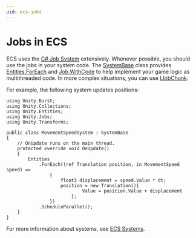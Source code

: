 ```yaml
---
uid: ecs-jobs
---
```

# Jobs in ECS

ECS uses the [C# Job System] extensively. Whenever possible, you should use the jobs in your system code. The [SystemBase] class provides [Entities.ForEach] and [Job.WithCode] to help implement your game logic as multithreaded code. In more complex situations, you can use [IJobChunk].

For example, the following system updates positions:

    using Unity.Burst;
    using Unity.Collections;
    using Unity.Entities;
    using Unity.Jobs;
    using Unity.Transforms;
    
    public class MovementSpeedSystem : SystemBase
    {
        // OnUpdate runs on the main thread.
        protected override void OnUpdate()
        {
            Entities
                .ForEach((ref Translation position, in MovementSpeed speed) =>
                    {
                        float3 displacement = speed.Value * dt;
                        position = new Translation(){
                                Value = position.Value + displacement
                            };
                    })
                .ScheduleParallel();
        }
    }


For more information about systems, see [ECS Systems](ecs_systems.md).

[C# Job System]: https://docs.unity3d.com/Manual/JobSystem.html
[SystemBase]: xref:Unity.Entities.SystemBase 
[Entities.ForEach]: ecs_entities_foreach.md
[Job.WithCode]: ecs_job_withcode.md
[IJobChunk]: chunk_iteration_job.md